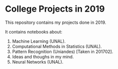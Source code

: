 # College Projects in 2019

This repository contains my projects done in 2019.

It contains notebooks about:

1. Machine Learning (UNAL). 
2. Computational Methods in Statistics (UNAL).
3. Pattern Recognition (Uniandes) [Taken in 201702].
4. Ideas and thoughs in my mind.
5. Neural Networks (UNAL).
